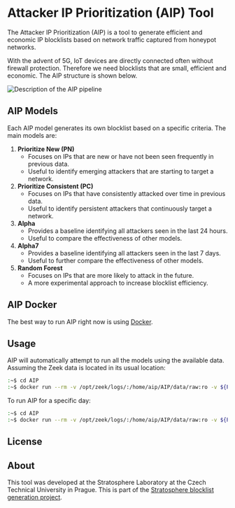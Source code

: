 # Attacker IP Prioritization (AIP) Tool
The Attacker IP Prioritization (AIP) is a tool to generate efficient and economic IP blocklists based on network traffic captured from honeypot networks. 

With the advent of 5G, IoT devices are directly connected often without firewall protection. Therefore we need blocklists that are small, efficient and economic. The AIP structure is shown below.

![Description of the AIP pipeline](images/AIP_Diagram.png "AIP Tool pipeline")

## AIP Models

Each AIP model generates its own blocklist based on a specific criteria. The main models are:

1. **Prioritize New (PN)**
    - Focuses on IPs that are new or have not been seen frequently in previous data.
    - Useful to identify emerging attackers that are starting to target a network.
2. **Prioritize Consistent (PC)**
    - Focuses on IPs that have consistently attacked over time in previous data.
    - Useful to identify persistent attackers that continuously target a network.
3. **Alpha**
    - Provides a baseline identifying all attackers seen in the last 24 hours.
    - Useful to compare the effectiveness of other models.
4. **Alpha7**
    - Provides a baseline identifying all attackers seen in the last 7 days. 
    - Useful to further compare the effectiveness of other models.
5. **Random Forest**
    - Focuses on IPs that are more likely to attack in the future.
    - A more experimental approach to increase blocklist efficiency.


## AIP Docker

The best way to run AIP right now is using [Docker](etc/docker/README.md).

## Usage

AIP will automatically attempt to run all the models using the available data. Assuming the Zeek data is located in its usual location:

```bash
:~$ cd AIP
:~$ docker run --rm -v /opt/zeek/logs/:/home/aip/AIP/data/raw:ro -v ${PWD}/data/:/home/aip/AIP/data/:rw --name aip stratosphereips/aip:latest bin/aip
```

To run AIP for a specific day:
```bash
:~$ cd AIP
:~$ docker run --rm -v /opt/zeek/logs/:/home/aip/AIP/data/raw:ro -v ${PWD}/data/:/home/aip/AIP/data/:rw --name aip stratosphereips/aip:latest bin/aip YYYY-MM-DD
```


## License

## About
This tool was developed at the Stratosphere Laboratory at the Czech Technical University in Prague. This is part of the [Stratosphere blocklist generation project](https://mcfp.felk.cvut.cz/publicDatasets/CTU-AIPP-BlackList/).